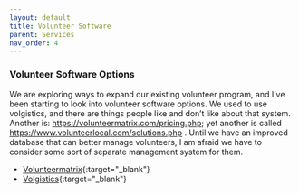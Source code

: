 ```yaml
---
layout: default
title: Volunteer Software
parent: Services
nav_order: 4
---
```


### Volunteer Software Options

We are exploring ways to expand our existing volunteer program, and I’ve been starting to look into volunteer software options.  We used to use volgistics, and there are things people like and don’t like about that system.  Another is: https://volunteermatrix.com/pricing.php; yet another is called https://www.volunteerlocal.com/solutions.php .  Until we have an improved database that can better manage volunteers, I am afraid we have to consider some sort of separate management system for them. 

- [Volunteermatrix](https://volunteermatrix.com){:target="_blank"}
- [Volgistics](https://www.volgistics.com/){:target="_blank"}